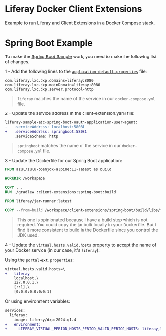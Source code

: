 # Liferay Docker Client Extensions

Example to run Liferay and Client Extensions in a Docker Compose stack.

# Spring Boot Example

To make the [Spring Boot Sample](https://github.com/lgdd/liferay-client-extensions-samples/tree/main/liferay-sample-etc-spring-boot) work, you need to make the following list of changes.

1 - Add the following lines to the [`application-default.properties`](client-extensions/spring-boot/src/main/resources/application-default.properties) file:

```properties
com.liferay.lxc.dxp.domains=liferay:8080
com.liferay.lxc.dxp.mainDomain=liferay:8080
com.liferay.lxc.dxp.server.protocol=http
```
> `liferay` matches the name of the service in our `docker-compose.yml` file.

2 - Update the service address in the client-extension.yaml file:
```diff
liferay-sample-etc-spring-boot-oauth-application-user-agent:
-   .serviceAddress: localhost:58081
+   .serviceAddress: springboot:58081
    .serviceScheme: http
```
> `springboot` matches the name of the service in our `docker-compose.yml` file.

3 - Update the Dockerfile for our Spring Boot application:
```Dockerfile
FROM azul/zulu-openjdk-alpine:11-latest as build

WORKDIR /workspace

COPY . .
RUN ./gradlew :client-extensions:spring-boot:build

FROM liferay/jar-runner:latest

COPY --from=build /workspace/client-extensions/spring-boot/build/libs/*.jar /opt/liferay/jar-runner.jar
```
> This one is opinionated because I have a build step which is not required. You could copy the jar built locally in your Dockerfile. But I find it more consistent to build in the Dockerfile since you control the JDK used.

4 - Update the `virtual.hosts.valid.hosts` property to accept the name of your Docker service (in our case, it's `liferay`):

Using the `portal-ext.properties`:
```diff
virtual.hosts.valid.hosts=\
+   liferay
    localhost,\
    127.0.0.1,\
    [::1],\
    [0:0:0:0:0:0:0:1]
```

Or using environment variables:
```diff
services:
  liferay:
    image: liferay/dxp:2024.q1.4
+   environment:
+     LIFERAY_VIRTUAL_PERIOD_HOSTS_PERIOD_VALID_PERIOD_HOSTS: liferay,localhost,127.0.0.1,[::1],[0:0:0:0:0:0:0:1]
```